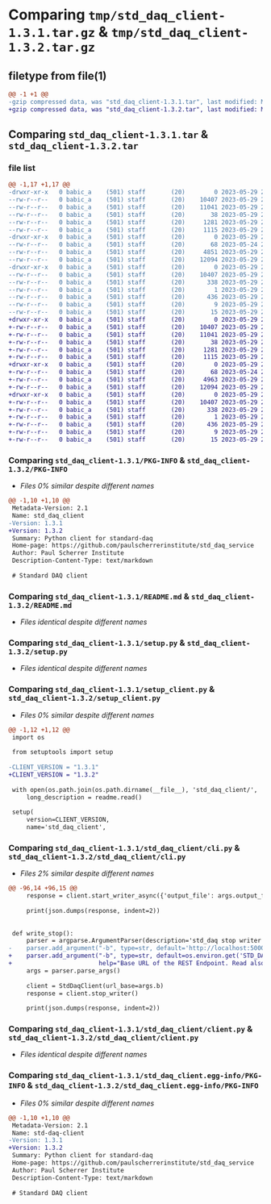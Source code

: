 # Comparing `tmp/std_daq_client-1.3.1.tar.gz` & `tmp/std_daq_client-1.3.2.tar.gz`

## filetype from file(1)

```diff
@@ -1 +1 @@
-gzip compressed data, was "std_daq_client-1.3.1.tar", last modified: Mon May 29 21:38:00 2023, max compression
+gzip compressed data, was "std_daq_client-1.3.2.tar", last modified: Mon May 29 21:46:03 2023, max compression
```

## Comparing `std_daq_client-1.3.1.tar` & `std_daq_client-1.3.2.tar`

### file list

```diff
@@ -1,17 +1,17 @@
-drwxr-xr-x   0 babic_a    (501) staff       (20)        0 2023-05-29 21:38:00.682895 std_daq_client-1.3.1/
--rw-r--r--   0 babic_a    (501) staff       (20)    10407 2023-05-29 21:38:00.682732 std_daq_client-1.3.1/PKG-INFO
--rw-r--r--   0 babic_a    (501) staff       (20)    11041 2023-05-29 21:27:28.000000 std_daq_client-1.3.1/README.md
--rw-r--r--   0 babic_a    (501) staff       (20)       38 2023-05-29 21:38:00.682932 std_daq_client-1.3.1/setup.cfg
--rw-r--r--   0 babic_a    (501) staff       (20)     1281 2023-05-29 21:27:28.000000 std_daq_client-1.3.1/setup.py
--rw-r--r--   0 babic_a    (501) staff       (20)     1115 2023-05-29 21:37:40.000000 std_daq_client-1.3.1/setup_client.py
-drwxr-xr-x   0 babic_a    (501) staff       (20)        0 2023-05-29 21:38:00.681986 std_daq_client-1.3.1/std_daq_client/
--rw-r--r--   0 babic_a    (501) staff       (20)       68 2023-05-24 22:05:07.000000 std_daq_client-1.3.1/std_daq_client/__init__.py
--rw-r--r--   0 babic_a    (501) staff       (20)     4851 2023-05-29 21:36:51.000000 std_daq_client-1.3.1/std_daq_client/cli.py
--rw-r--r--   0 babic_a    (501) staff       (20)    12094 2023-05-29 21:27:28.000000 std_daq_client-1.3.1/std_daq_client/client.py
-drwxr-xr-x   0 babic_a    (501) staff       (20)        0 2023-05-29 21:38:00.682587 std_daq_client-1.3.1/std_daq_client.egg-info/
--rw-r--r--   0 babic_a    (501) staff       (20)    10407 2023-05-29 21:38:00.000000 std_daq_client-1.3.1/std_daq_client.egg-info/PKG-INFO
--rw-r--r--   0 babic_a    (501) staff       (20)      338 2023-05-29 21:38:00.000000 std_daq_client-1.3.1/std_daq_client.egg-info/SOURCES.txt
--rw-r--r--   0 babic_a    (501) staff       (20)        1 2023-05-29 21:38:00.000000 std_daq_client-1.3.1/std_daq_client.egg-info/dependency_links.txt
--rw-r--r--   0 babic_a    (501) staff       (20)      436 2023-05-29 21:38:00.000000 std_daq_client-1.3.1/std_daq_client.egg-info/entry_points.txt
--rw-r--r--   0 babic_a    (501) staff       (20)        9 2023-05-29 21:38:00.000000 std_daq_client-1.3.1/std_daq_client.egg-info/requires.txt
--rw-r--r--   0 babic_a    (501) staff       (20)       15 2023-05-29 21:38:00.000000 std_daq_client-1.3.1/std_daq_client.egg-info/top_level.txt
+drwxr-xr-x   0 babic_a    (501) staff       (20)        0 2023-05-29 21:46:03.284395 std_daq_client-1.3.2/
+-rw-r--r--   0 babic_a    (501) staff       (20)    10407 2023-05-29 21:46:03.284237 std_daq_client-1.3.2/PKG-INFO
+-rw-r--r--   0 babic_a    (501) staff       (20)    11041 2023-05-29 21:27:28.000000 std_daq_client-1.3.2/README.md
+-rw-r--r--   0 babic_a    (501) staff       (20)       38 2023-05-29 21:46:03.284426 std_daq_client-1.3.2/setup.cfg
+-rw-r--r--   0 babic_a    (501) staff       (20)     1281 2023-05-29 21:27:28.000000 std_daq_client-1.3.2/setup.py
+-rw-r--r--   0 babic_a    (501) staff       (20)     1115 2023-05-29 21:45:14.000000 std_daq_client-1.3.2/setup_client.py
+drwxr-xr-x   0 babic_a    (501) staff       (20)        0 2023-05-29 21:46:03.283514 std_daq_client-1.3.2/std_daq_client/
+-rw-r--r--   0 babic_a    (501) staff       (20)       68 2023-05-24 22:05:07.000000 std_daq_client-1.3.2/std_daq_client/__init__.py
+-rw-r--r--   0 babic_a    (501) staff       (20)     4963 2023-05-29 21:44:57.000000 std_daq_client-1.3.2/std_daq_client/cli.py
+-rw-r--r--   0 babic_a    (501) staff       (20)    12094 2023-05-29 21:27:28.000000 std_daq_client-1.3.2/std_daq_client/client.py
+drwxr-xr-x   0 babic_a    (501) staff       (20)        0 2023-05-29 21:46:03.284099 std_daq_client-1.3.2/std_daq_client.egg-info/
+-rw-r--r--   0 babic_a    (501) staff       (20)    10407 2023-05-29 21:46:03.000000 std_daq_client-1.3.2/std_daq_client.egg-info/PKG-INFO
+-rw-r--r--   0 babic_a    (501) staff       (20)      338 2023-05-29 21:46:03.000000 std_daq_client-1.3.2/std_daq_client.egg-info/SOURCES.txt
+-rw-r--r--   0 babic_a    (501) staff       (20)        1 2023-05-29 21:46:03.000000 std_daq_client-1.3.2/std_daq_client.egg-info/dependency_links.txt
+-rw-r--r--   0 babic_a    (501) staff       (20)      436 2023-05-29 21:46:03.000000 std_daq_client-1.3.2/std_daq_client.egg-info/entry_points.txt
+-rw-r--r--   0 babic_a    (501) staff       (20)        9 2023-05-29 21:46:03.000000 std_daq_client-1.3.2/std_daq_client.egg-info/requires.txt
+-rw-r--r--   0 babic_a    (501) staff       (20)       15 2023-05-29 21:46:03.000000 std_daq_client-1.3.2/std_daq_client.egg-info/top_level.txt
```

### Comparing `std_daq_client-1.3.1/PKG-INFO` & `std_daq_client-1.3.2/PKG-INFO`

 * *Files 0% similar despite different names*

```diff
@@ -1,10 +1,10 @@
 Metadata-Version: 2.1
 Name: std_daq_client
-Version: 1.3.1
+Version: 1.3.2
 Summary: Python client for standard-daq
 Home-page: https://github.com/paulscherrerinstitute/std_daq_service
 Author: Paul Scherrer Institute
 Description-Content-Type: text/markdown
 
 # Standard DAQ client
```

### Comparing `std_daq_client-1.3.1/README.md` & `std_daq_client-1.3.2/README.md`

 * *Files identical despite different names*

### Comparing `std_daq_client-1.3.1/setup.py` & `std_daq_client-1.3.2/setup.py`

 * *Files identical despite different names*

### Comparing `std_daq_client-1.3.1/setup_client.py` & `std_daq_client-1.3.2/setup_client.py`

 * *Files 0% similar despite different names*

```diff
@@ -1,12 +1,12 @@
 import os
 
 from setuptools import setup
 
-CLIENT_VERSION = "1.3.1"
+CLIENT_VERSION = "1.3.2"
 
 with open(os.path.join(os.path.dirname(__file__), 'std_daq_client/', 'README.md')) as readme:
     long_description = readme.read()
 
 setup(
     version=CLIENT_VERSION,
     name='std_daq_client',
```

### Comparing `std_daq_client-1.3.1/std_daq_client/cli.py` & `std_daq_client-1.3.2/std_daq_client/cli.py`

 * *Files 2% similar despite different names*

```diff
@@ -96,14 +96,15 @@
     response = client.start_writer_async({'output_file': args.output_file, 'n_images': args.n_images})
 
     print(json.dumps(response, indent=2))
 
 
 def write_stop():
     parser = argparse.ArgumentParser(description='std_daq stop writer')
-    parser.add_argument("-b", type=str, default='http://localhost:5000', help="Base URL of the REST Endpoint")
+    parser.add_argument("-b", type=str, default=os.environ.get('STD_DAQ_API_URL', 'http://127.0.0.1:5000'),
+                        help="Base URL of the REST Endpoint. Read also from environment variable STD_DAQ_API_URL")
     args = parser.parse_args()
 
     client = StdDaqClient(url_base=args.b)
     response = client.stop_writer()
 
     print(json.dumps(response, indent=2))
```

### Comparing `std_daq_client-1.3.1/std_daq_client/client.py` & `std_daq_client-1.3.2/std_daq_client/client.py`

 * *Files identical despite different names*

### Comparing `std_daq_client-1.3.1/std_daq_client.egg-info/PKG-INFO` & `std_daq_client-1.3.2/std_daq_client.egg-info/PKG-INFO`

 * *Files 0% similar despite different names*

```diff
@@ -1,10 +1,10 @@
 Metadata-Version: 2.1
 Name: std-daq-client
-Version: 1.3.1
+Version: 1.3.2
 Summary: Python client for standard-daq
 Home-page: https://github.com/paulscherrerinstitute/std_daq_service
 Author: Paul Scherrer Institute
 Description-Content-Type: text/markdown
 
 # Standard DAQ client
```

